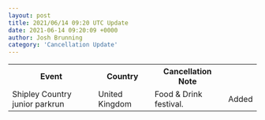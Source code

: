 ```yaml
---
layout: post
title: 2021/06/14 09:20 UTC Update
date: 2021-06-14 09:20:09 +0000
author: Josh Brunning
category: 'Cancellation Update'
---
```


<div class='hscrollable'>
<table style='width: 100%'>
    <tr>
        <th>Event</th>
        <th>Country</th>
        <th>Cancellation Note</th>
        <th></th>
    </tr>
    <tr>
        <td>Shipley Country junior parkrun</td>
        <td>United Kingdom</td>
        <td>Food & Drink festival.</td>
        <td>Added</td>
    </tr>
</table>
</div>
